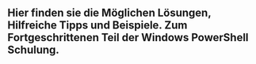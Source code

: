 ## Hier finden sie die Möglichen Lösungen, Hilfreiche Tipps und Beispiele. Zum Fortgeschrittenen Teil der Windows PowerShell Schulung.